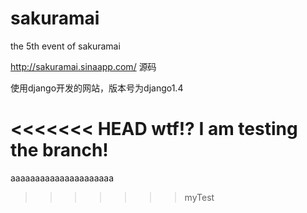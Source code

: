 sakuramai
=========

the 5th event of sakuramai

http://sakuramai.sinaapp.com/
源码

使用django开发的网站，版本号为django1.4

<<<<<<< HEAD
wtf!?
I am testing the branch!
=======
aaaaaaaaaaaaaaaaaaaaa
>>>>>>> myTest

